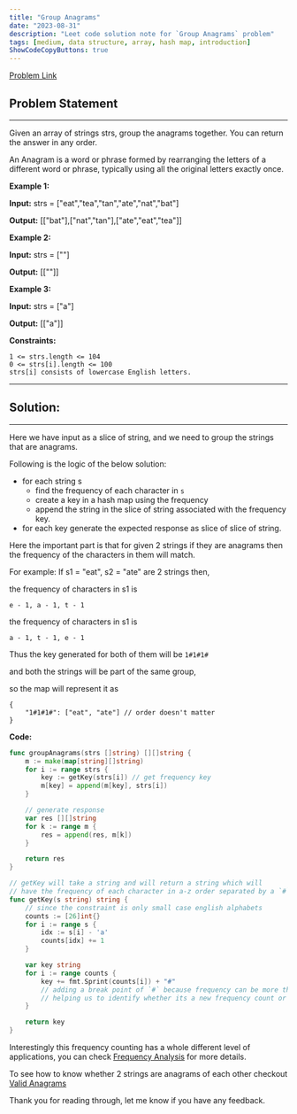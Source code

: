 ```yaml
---
title: "Group Anagrams"
date: "2023-08-31"
description: "Leet code solution note for `Group Anagrams` problem"
tags: [medium, data structure, array, hash map, introduction]
ShowCodeCopyButtons: true
---
```


[Problem Link](https://leetcode.com/problems/group-anagrams/)

## Problem Statement
-----------------

Given an array of strings strs, group the anagrams together. You can return the answer in any order.

An Anagram is a word or phrase formed by rearranging the letters of a different word or phrase, typically using all the original letters exactly once.

**Example 1:**

**Input:** strs = ["eat","tea","tan","ate","nat","bat"]

**Output:** [["bat"],["nat","tan"],["ate","eat","tea"]]

**Example 2:**

**Input:** strs = [""]

**Output:** [[""]]

**Example 3:**

**Input:** strs = ["a"]

**Output:** [["a"]]

**Constraints:**
```
1 <= strs.length <= 104
0 <= strs[i].length <= 100
strs[i] consists of lowercase English letters.
```

---
## Solution:
---

Here we have input as a slice of string, and we need to group the strings that are anagrams.

Following is the logic of the below solution:
- for each string s
    - find the frequency of each character in `s`
    - create a key in a hash map using the frequency
    - append the string in the slice of string associated with the frequency key.
- for each key generate the expected response as slice of slice of string.


Here the important part is that for given 2 strings if they are anagrams then
the frequency of the characters in them will match.

For example:
If s1 = "eat", s2 = "ate" are 2 strings then,

the frequency of characters in s1 is 

`e - 1, a - 1, t - 1`

the frequency of characters in s1 is 

`a - 1, t - 1, e - 1`

Thus the key generated for both of them will be 
`1#1#1#`

and both the strings will be part of the same group,

so the map will represent it as
```
{
    "1#1#1#": ["eat", "ate"] // order doesn't matter 
}
```


**Code:**

```go
func groupAnagrams(strs []string) [][]string {
    m := make(map[string][]string)
    for i := range strs {
        key := getKey(strs[i]) // get frequency key
        m[key] = append(m[key], strs[i])
    }

    // generate response
    var res [][]string
    for k := range m {
        res = append(res, m[k])
    }

    return res
}

// getKey will take a string and will return a string which will 
// have the frequency of each character in a-z order separated by a `#`
func getKey(s string) string {
    // since the constraint is only small case english alphabets
    counts := [26]int{} 
    for i := range s {
        idx := s[i] - 'a'
        counts[idx] += 1
    }

    var key string
    for i := range counts {
        key += fmt.Sprint(counts[i]) + "#" 
        // adding a break point of `#` because frequency can be more than 1 digit, 
        // helping us to identify whether its a new frequency count or not.
    }

    return key
}
```

Interestingly this frequency counting has a whole different level of applications, you can check [Frequency Analysis](https://en.wikipedia.org/wiki/Frequency_analysis) for more details.

To see how to know whether 2 strings are anagrams of each other checkout 
[Valid Anagrams](/practice/valid-anagram)

Thank you for reading through, let me know if you have any feedback.